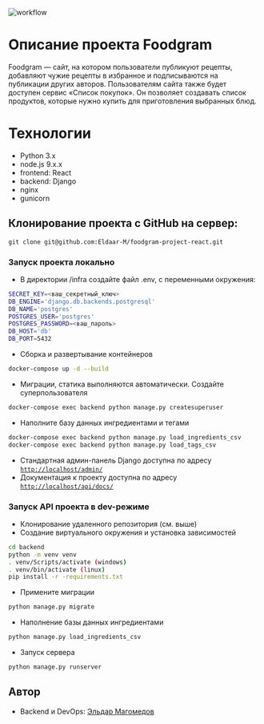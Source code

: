 ![workflow](https://github.com/Eldaar-M/foodgram-project-react/actions/workflows/main.yml/badge.svg)
# Описание проекта Foodgram

Foodgram — сайт, на котором пользователи публикуют рецепты, добавляют чужие рецепты в избранное и подписываются на публикации других авторов. Пользователям сайта также будет доступен сервис «Список покупок». Он позволяет создавать список продуктов, которые нужно купить для приготовления выбранных блюд.

# Технологии

- Python 3.x
- node.js 9.x.x
- frontend: React
- backend: Django
- nginx
- gunicorn

## Клонирование проекта с GitHub на сервер:
```
git clone git@github.com:Eldaar-M/foodgram-project-react.git
```

### Запуск проекта локально
- В директории /infra создайте файл .env, с переменными окружения:
```bash
SECRET_KEY=<ваш_секретный_ключ>
DB_ENGINE='django.db.backends.postgresql'
DB_NAME='postgres'
POSTGRES_USER='postgres'
POSTGRES_PASSWORD=<ваш_пароль>
DB_HOST='db'
DB_PORT=5432
```
- Сборка и развертывание контейнеров
```bash
docker-compose up -d --build
```
- Миграции, статика выполняются автоматически. Создайте суперпользователя
```bash
docker-compose exec backend python manage.py createsuperuser
```
- Наполните базу данных ингредиентами и тегами
```bash
docker-compose exec backend python manage.py load_ingredients_csv
docker-compose exec backend python manage.py load_tags_csv
```
- Стандартная админ-панель Django доступна по адресу [`http://localhost/admin/`](http://localhost/admin/)
- Документация к проекту доступна по адресу [`http://localhost/api/docs/`](`http://localhost/api/docs/`)

### Запуск API проекта в dev-режиме

- Клонирование удаленного репозитория (см. выше)
- Создание виртуального окружения и установка зависимостей
```bash
cd backend
python -m venv venv
. venv/Scripts/activate (windows)
. venv/bin/activate (linux)
pip install -r -requirements.txt
```
- Примените миграции
```bash
python manage.py migrate
```
- Наполнение базы данных ингредиентами
```bash
python manage.py load_ingredients_csv
```
- Запуск сервера
```bash
python manage.py runserver 
```

## Автор 
- Backend и DevOps: [Эльдар Магомедов](https://github.com/Eldaar-M)